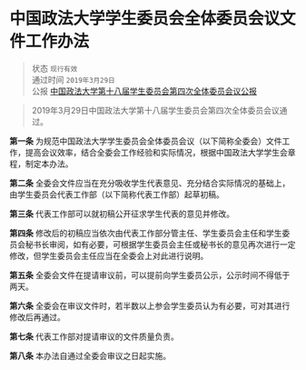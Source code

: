 # 中国政法大学学生委员会全体委员会议文件工作办法

> 状态 `现行有效` <br>
通过时间 `2019年3月29日` <br>
公报 [中国政法大学第十八届学生委员会第四次全体委员会议公报](https://mp.weixin.qq.com/s/kWyydXUV8g-ZaOmtgnqbUg)

> 2019年3月29日中国政法大学第十八届学生委员会第四次全体委员会议通过。


**第一条** 为规范中国政法大学学生委员会全体委员会议（以下简称全委会）文件工作，提高会议效率，结合全委会工作经验和实际情况，根据中国政法大学学生会章程，制定本办法。

**第二条** 全委会文件应当在充分吸收学生代表意见、充分结合实际情况的基础上，由学生委员会代表工作部（以下简称代表工作部）起草初稿。

**第三条** 代表工作部可以就初稿公开征求学生代表的意见并修改。

**第四条** 修改后的初稿应当依次由代表工作部分管主任、学生委员会主任和学生委员会秘书长审阅，如有必要，可根据学生委员会主任或秘书长的意见再次进行一定修改，但学生委员会主任应当在全委会上对此进行说明。

**第五条** 全委会文件在提请审议前，可以提前向学生委员公示，公示时间不得低于两天。

**第六条** 全委会在审议文件时，若半数以上参会学生委员认为有必要，可对其进行修改后再通过。

**第七条** 代表工作部对提请审议的文件质量负责。

**第八条** 本办法自通过全委会审议之日起实施。

